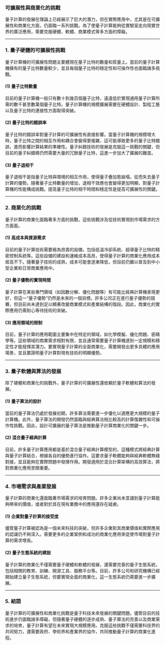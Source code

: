 ### 可擴展性與商業化的挑戰

量子計算的發展在理論上已經展示了巨大的潛力，但在實際應用中，尤其是在可擴展性和商業化方面，仍面臨一系列挑戰。為了使量子計算能夠從實驗室走向現實世界的廣泛應用，需要克服硬體、軟體、商業模式等多方面的障礙。

---

### 1. **量子硬體的可擴展性挑戰**

量子計算機的可擴展性問題主要體現在量子比特的數量和質量上。當前的量子計算機擁有的量子比特數量較少，並且每個量子比特的穩定性和可操作性也面臨諸多挑戰。

#### (1) **量子比特數量**
目前的量子計算機一般只有數十到幾百個量子比特，遠遠低於實現通用量子計算所需的數千甚至數萬個量子比特。量子計算機的規模擴展需要在硬體設計、製程工藝以及量子比特的連接性方面取得突破。

#### (2) **量子比特的錯誤率**
量子比特的錯誤率對量子計算的可擴展性有直接影響。當量子計算機的規模增大時，量子比特之間的相互作用和耦合會變得更複雜，這可能導致更多的量子比特錯誤，進而影響計算結果的準確性。量子糾錯技術的發展是克服這一挑戰的關鍵，但目前的量子糾錯碼仍然需要大量的冗餘量子比特，這進一步加大了擴展的難度。

#### (3) **量子退相干**
量子退相干是指量子比特與環境的相互作用，使得量子疊加態崩塌，從而失去量子計算的優勢。隨著量子比特數量的增加，退相干效應也會變得更加明顯，對量子計算機的性能構成挑戰。提高量子比特的相干時間和穩定性是提高可擴展性的關鍵。

---

### 2. **商業化的挑戰**

量子計算的商業化面臨著多方面的挑戰，這些挑戰涉及從技術實現到市場需求的方方面面。

#### (1) **高成本與資源需求**
目前的量子計算技術需要極為昂貴的設備，包括低溫冷卻系統、超導量子比特的精密控制系統等。這些設備的建設和運維成本高昂，使得量子計算的商業化應用成本居高不下。隨著量子技術的成熟，成本可能會逐漸降低，但目前仍難以普及到中小型企業和日常商業應用中。

#### (2) **量子優勢的實現時間**
量子計算在某些專門領域（如因數分解、優化問題等）有可能比經典計算機表現更好，但這一“量子優勢”仍然是未來的一個目標。許多公司正在進行量子優勢的競賽，但目前尚未達到足以顯著改變商業模式和產業結構的階段。因此，商業化的實際應用仍需耐心等待技術的突破。

#### (3) **應用領域的限制**
目前，量子計算的應用範圍主要集中在特定的領域，如化學模擬、優化問題、密碼學等。這些領域的商業需求相對有限，並且通常需要量子計算機達到一定規模和穩定性才能發揮其潛力。要實現量子計算的全面商業化，需要開發出更多具體的應用場景，並且要證明量子計算對現有技術的明顯優勢。

---

### 3. **量子軟體與算法的發展**

除了硬體和商業化的挑戰外，量子計算的可擴展性還依賴於量子軟體和算法的發展。

#### (1) **量子算法的設計**
當前的量子算法仍處於發展初期，許多算法需要進一步優化以適應更大規模的量子計算機。此外，量子算法的開發仍然面臨與經典算法相比較高的計算復雜性和可操作性挑戰。因此，設計可擴展的量子算法是推動量子計算商業化的關鍵一步。

#### (2) **混合量子經典計算**
目前，許多量子計算應用都是基於混合量子經典計算模型的，這種模式將經典計算與量子計算結合，根據各自的優勢進行協作。這要求量子軟體能夠與經典軟體無縫對接，並且能夠在實際問題中發揮作用。開發適用於混合計算架構的高效算法，將對商業化應用至關重要。

---

### 4. **市場需求與產業發展**

量子計算的商業化還面臨著市場需求的培育問題。許多企業尚未意識到量子計算能夠帶來的價值，或者對於其在現有業務中的應用還存在疑慮。

#### (1) **企業對量子計算的接受度**
儘管量子計算被認為是一個未來科技的突破，但許多企業對其商業價值和實際應用的認識仍不夠深入。需要更多的企業案例和成功的商業化應用來促使市場對量子計算的需求增長。

#### (2) **量子生態系統的建設**
量子計算的商業化不僅需要量子硬體和軟體的發展，還需要完善的量子生態系統，包括相關的教育、訓練、開源工具、服務平台等。目前，許多公司和研究機構已經開始建立量子生態系統，但要實現全面的商業化，這一生態系統仍需要進一步擴展。

---

### 5. **結語**

量子計算的可擴展性和商業化挑戰是量子科技未來發展的關鍵問題。儘管目前的技術進步仍面臨諸多障礙，但隨著量子硬體的逐步成熟、量子算法的完善以及商業需求的培育，量子計算有望在未來實現大規模應用。克服這些挑戰不僅需要科技界的共同努力，還需要政府、學術界和產業界的協作，共同推動量子計算的商業化進程。